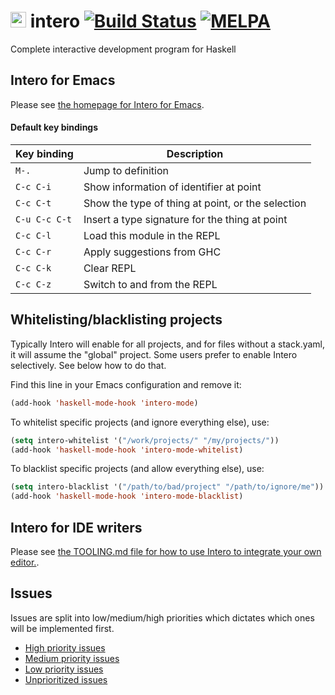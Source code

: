 # <img src="https://github.com/commercialhaskell/intero/raw/master/images/intero.svg" height=25> intero [![Build Status](https://travis-ci.org/commercialhaskell/intero.png)](https://travis-ci.org/commercialhaskell/intero) <a href="https://melpa.org/#/intero"><img alt="MELPA" src="https://melpa.org/packages/intero-badge.svg"/></a>

Complete interactive development program for Haskell

## Intero for Emacs

Please see
[the homepage for Intero for Emacs](http://commercialhaskell.github.io/intero).

#### Default key bindings

Key binding | Description
--- | ---
`M-.` | Jump to definition
`C-c C-i` | Show information of identifier at point
`C-c C-t` | Show the type of thing at point, or the selection
`C-u C-c C-t` | Insert a type signature for the thing at point
`C-c C-l` | Load this module in the REPL
`C-c C-r` | Apply suggestions from GHC
`C-c C-k` | Clear REPL
`C-c C-z` | Switch to and from the REPL

## Whitelisting/blacklisting projects

Typically Intero will enable for all projects, and for files
without a stack.yaml, it will assume the "global" project. Some users
prefer to enable Intero selectively. See below how to do that.

Find this line in your Emacs configuration and remove it:

``` lisp
(add-hook 'haskell-mode-hook 'intero-mode)
```

To whitelist specific projects (and ignore everything else), use:

``` lisp
(setq intero-whitelist '("/work/projects/" "/my/projects/"))
(add-hook 'haskell-mode-hook 'intero-mode-whitelist)
```

To blacklist specific projects (and allow everything else), use:

``` lisp
(setq intero-blacklist '("/path/to/bad/project" "/path/to/ignore/me"))
(add-hook 'haskell-mode-hook 'intero-mode-blacklist)
```

## Intero for IDE writers

Please see
[the TOOLING.md file for how to use Intero to integrate your own editor.](https://github.com/commercialhaskell/intero/blob/master/TOOLING.md).

## Issues

Issues are split into low/medium/high priorities which dictates which
ones will be implemented first.

* [High priority issues](https://github.com/commercialhaskell/intero/issues?utf8=%E2%9C%93&q=is%3Aissue+is%3Aopen+label%3A%22priority%3A+high%22+)
* [Medium priority issues](https://github.com/commercialhaskell/intero/issues?utf8=%E2%9C%93&q=is%3Aissue+is%3Aopen+label%3A%22priority%3A+medium%22)
* [Low priority issues](https://github.com/commercialhaskell/intero/issues?utf8=%E2%9C%93&q=is%3Aissue+is%3Aopen+label%3A%22priority%3A+low%22)
* [Unprioritized issues](https://github.com/commercialhaskell/intero/issues?utf8=%E2%9C%93&q=is%3Aissue+is%3Aopen+-label%3A%22priority%3A+low%22++-label%3A%22priority%3A+medium%22++-label%3A%22priority%3A+high%22+)
